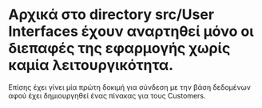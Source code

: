 # Αρχικά στο directory src/User Interfaces έχουν αναρτηθεί μόνο οι διεπαφές της εφαρμογής χωρίς καμία λειτουργικότητα.
Επίσης έχει γίνει μία πρώτη δοκιμή για σύνδεση με την βάση δεδομένων αφού έχει δημιουργηθεί ένας πίνακας για τους Customers.
